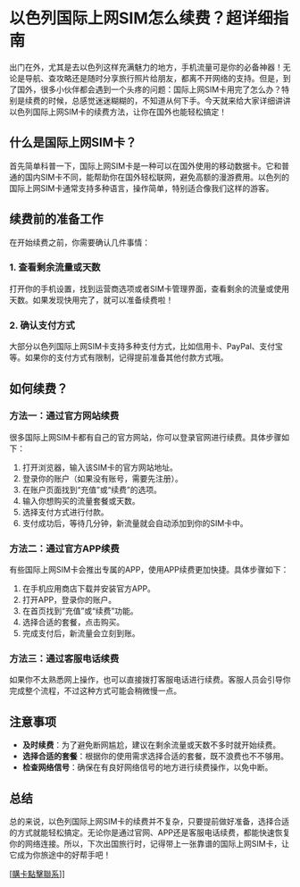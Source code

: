 # 以色列国际上网SIM怎么续费？超详细指南

出门在外，尤其是去以色列这样充满魅力的地方，手机流量可是你的必备神器！无论是导航、查攻略还是随时分享旅行照片给朋友，都离不开网络的支持。但是，到了国外，很多小伙伴都会遇到一个头疼的问题：国际上网SIM卡用完了怎么办？特别是续费的时候，总感觉迷迷糊糊的，不知道从何下手。今天就来给大家详细讲讲以色列国际上网SIM卡的续费方法，让你在国外也能轻松搞定！

## 什么是国际上网SIM卡？

首先简单科普一下，国际上网SIM卡是一种可以在国外使用的移动数据卡。它和普通的国内SIM卡不同，能帮助你在国外轻松联网，避免高额的漫游费用。以色列的国际上网SIM卡通常支持多种语言，操作简单，特别适合像我们这样的游客。

## 续费前的准备工作

在开始续费之前，你需要确认几件事情：

### 1. 查看剩余流量或天数
打开你的手机设置，找到运营商选项或者SIM卡管理界面，查看剩余的流量或使用天数。如果发现快用完了，就可以准备续费啦！

### 2. 确认支付方式
大部分以色列国际上网SIM卡支持多种支付方式，比如信用卡、PayPal、支付宝等。如果你的支付方式有限制，记得提前准备其他付款方式哦。

## 如何续费？

### 方法一：通过官方网站续费
很多国际上网SIM卡都有自己的官方网站，你可以登录官网进行续费。具体步骤如下：

1. 打开浏览器，输入该SIM卡的官方网站地址。
2. 登录你的账户（如果没有账号，需要先注册）。
3. 在账户页面找到“充值”或“续费”的选项。
4. 输入你想购买的流量套餐或天数。
5. 选择支付方式进行付款。
6. 支付成功后，等待几分钟，新流量就会自动添加到你的SIM卡中。

### 方法二：通过官方APP续费
有些国际上网SIM卡会推出专属的APP，使用APP续费更加快捷。具体步骤如下：

1. 在手机应用商店下载并安装官方APP。
2. 打开APP，登录你的账户。
3. 在首页找到“充值”或“续费”功能。
4. 选择合适的套餐，点击购买。
5. 完成支付后，新流量会立刻到账。

### 方法三：通过客服电话续费
如果你不太熟悉网上操作，也可以直接拨打客服电话进行续费。客服人员会引导你完成整个流程，不过这种方式可能会稍微慢一点。

## 注意事项

- **及时续费**：为了避免断网尴尬，建议在剩余流量或天数不多时就开始续费。
- **选择合适的套餐**：根据你的使用需求选择合适的套餐，既不浪费也不不够用。
- **检查网络信号**：确保在有良好网络信号的地方进行续费操作，以免中断。

## 总结

总的来说，以色列国际上网SIM卡的续费并不复杂，只要提前做好准备，选择合适的方式就能轻松搞定。无论你是通过官网、APP还是客服电话续费，都能快速恢复你的网络连接。所以，下次出国旅行时，记得带上一张靠谱的国际上网SIM卡，让它成为你旅途中的好帮手吧！

[[購卡點擊聯系](https://t.me/s/esim1088)]]